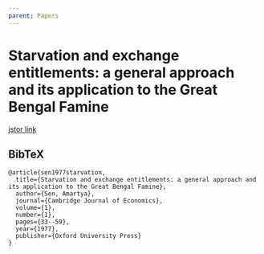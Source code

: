 ```yaml
---
parent: Papers
---
```


# Starvation and exchange entitlements: a general approach and its application to the Great Bengal Famine

[jstor link](https://www.jstor.org/stable/23596458)

## BibTeX
```
@article{sen1977starvation,
  title={Starvation and exchange entitlements: a general approach and its application to the Great Bengal Famine},
  author={Sen, Amartya},
  journal={Cambridge Journal of Economics},
  volume={1},
  number={1},
  pages={33--59},
  year={1977},
  publisher={Oxford University Press}
}
```

